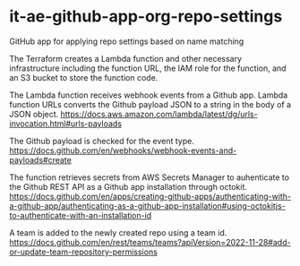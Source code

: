 # it-ae-github-app-org-repo-settings

GitHub app for applying repo settings based on name matching

The Terraform creates a Lambda function and other necessary infrastructure including the function URL, the IAM role for the function, and an S3 bucket to store the function code.

The Lambda function receives webhook events from a Github app.
Lambda function URLs converts the Github payload JSON to a string in the body of a JSON object.
https://docs.aws.amazon.com/lambda/latest/dg/urls-invocation.html#urls-payloads

The Github payload is checked for the event type.
https://docs.github.com/en/webhooks/webhook-events-and-payloads#create

The function retrieves secrets from AWS Secrets Manager to auhenticate to the Github REST API as a Github app installation through octokit.
https://docs.github.com/en/apps/creating-github-apps/authenticating-with-a-github-app/authenticating-as-a-github-app-installation#using-octokitjs-to-authenticate-with-an-installation-id

A team is added to the newly created repo using a team id.
https://docs.github.com/en/rest/teams/teams?apiVersion=2022-11-28#add-or-update-team-repository-permissions
